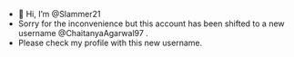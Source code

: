 - 👋 Hi, I’m @Slammer21
- Sorry for the inconvenience but this account has been shifted to a new username @ChaitanyaAgarwal97 .
- Please check my profile with this new username.

<!---
Slammer21/Slammer21 is a ✨ special ✨ repository because its `README.md` (this file) appears on your GitHub profile.
You can click the Preview link to take a look at your changes.
--->
